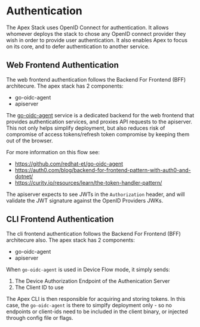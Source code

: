 Authentication
==============

The Apex Stack uses OpenID Connect for authentication.
It allows whomever deploys the stack to chose any OpenID connect provider they wish in order to provide user authentication.
It also enables Apex to focus on its core, and to defer authentication to another service.

## Web Frontend Authentication

The web frontend authentication follows the Backend For Frontend (BFF) architecure. The apex stack has 2 components:

- go-oidc-agent
- apiserver

The [go-oidc-agent](https://github.com/redhat-et/go-oidc-agent) service is a dedicated backend for the web frontend that provides authentication services, and proxies API requests to the apiserver.
This not only helps simplify deployment, but also reduces risk of compromise of access tokens/refresh token compromise by keeping them out of the browser.

For more information on this flow see:
- https://github.com/redhat-et/go-oidc-agent
- https://auth0.com/blog/backend-for-frontend-pattern-with-auth0-and-dotnet/
- https://curity.io/resources/learn/the-token-handler-pattern/

The apiserver expects to see JWTs in the `Authorization` header, and will validate the JWT signature against the OpenID Providers JWKs.

## CLI Frontend Authentication

The cli frontend authentication follows the Backend For Frontend (BFF) architecure also. The apex stack has 2 components:

- go-oidc-agent
- apiserver

When `go-oidc-agent` is used in Device Flow mode, it simply sends:
1. The Device Authorization Endpoint of the Authenication Server
1. The Client ID to use

The Apex CLI is then responsible for acquiring and storing tokens.
In this case, the `go-oidc-agent` is there to simplfy deployment only - so no endpoints or client-ids need to be included in the client binary, or injected through config file or flags.
